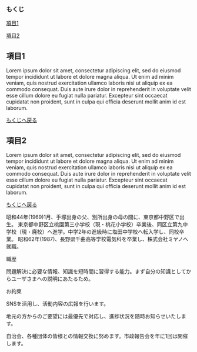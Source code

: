### もくじ

[項目1](#項目1)

[項目2](#項目2)

## 項目1

Lorem ipsum dolor sit amet, consectetur adipiscing elit, sed do eiusmod tempor incididunt ut labore et dolore magna aliqua. Ut enim ad minim veniam, quis nostrud exercitation ullamco laboris nisi ut aliquip ex ea commodo consequat. Duis aute irure dolor in reprehenderit in voluptate velit esse cillum dolore eu fugiat nulla pariatur. Excepteur sint occaecat cupidatat non proident, sunt in culpa qui officia deserunt mollit anim id est laborum.

[もくじへ戻る](#もくじ)

## 項目2

Lorem ipsum dolor sit amet, consectetur adipiscing elit, sed do eiusmod tempor incididunt ut labore et dolore magna aliqua. Ut enim ad minim veniam, quis nostrud exercitation ullamco laboris nisi ut aliquip ex ea commodo consequat. Duis aute irure dolor in reprehenderit in voluptate velit esse cillum dolore eu fugiat nulla pariatur. Excepteur sint occaecat cupidatat non proident, sunt in culpa qui officia deserunt mollit anim id est laborum.

[もくじへ戻る](#もくじ)

昭和44年(1969)1月、手塚出身の父、別所出身の母の間に、東京都中野区で出生。
東京都中野区立桃園第三小学校（現・桃花小学校）卒業後、同区立第九中学校（現・廃校）へ進学。中学2年の進級時に塩田中学校へ転入学し、同校卒業。
昭和62年(1987)、長野県千曲高等学校電気科を卒業し、株式会社ミヤノへ就職。

職歴

問題解決に必要な情報、知識を短時間に習得する能力。まず自分の知識としてからユーザさまへの説明にあたるため。

お約束

SNSを活用し、活動内容の広報を行います。

地元の方からのご要望には最優先で対応し、進捗状況を随時お知らせいたします。

自治会、各種団体の皆様との情報交換に努めます。市政報告会を年に1回は開催します。
